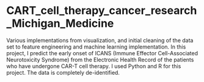 # CART_cell_therapy_cancer_research_Michigan_Medicine

Various implementations from visualization, and initial cleaning of the data set to feature engineering and machine learning implementation. In this project, I predict the early onset of ICANS (Immune Effector Cell-Associated Neurotoxicity Syndrome) from the Electronic Health Record of the patients who have undergone CAR-T cell therapy. I used Python and R for this project. The data is completely de-identified. 
